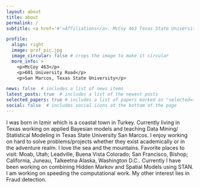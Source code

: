 ```yaml
---
layout: about
title: about
permalink: /
subtitle: <a href='#'>Affiliations</a>. McCoy 463 Texas State University rm84@txstate.edu .

profile:
  align: right
  image: prof_pic.jpg
  image_circular: false # crops the image to make it circular
  more_info: >
    <p>McCoy 463</p>
    <p>601 University Road</p>
    <p>San Marcos, Texas State University</p>

news: false  # includes a list of news items
latest_posts: true  # includes a list of the newest posts
selected_papers: true # includes a list of papers marked as "selected={true}"
social: false  # includes social icons at the bottom of the page
---
```


I was born in Izmir which is a coastal town in Turkey. Currently living in Texas working on applied Bayesian models and teaching Data Mining/ Statistical Modeling in Texas State University San Marcos. I enjoy working on hard to solve problems/projects whether they exist academically or in the adventure realm. I love the sea and the mountains. Favorite places to visit: Moab, Utah; Leadville, Buena Vista Colorado; San Francisco, Bishop; California, Juneau, Talkeetna Alaska, Washington D.C.. 
Currently I have been working on combining Hidden Markov and Spatial Models using STAN. I am working on speeding the computational work. My other interest lies in Fraud detection. 
